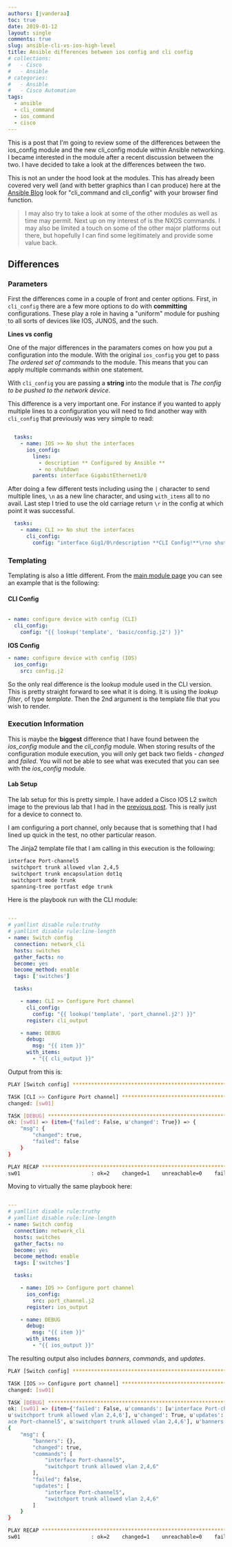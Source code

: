 ```yaml
---
authors: [jvanderaa]
toc: true
date: 2019-01-12
layout: single
comments: true
slug: ansible-cli-vs-ios-high-level
title: Ansible differences between ios config and cli config
# collections:
#   - Cisco
#   - Ansible
# categories:
#   - Ansible
#   - Cisco Automation
tags:
  - ansible
  - cli_command
  - ios_command
  - cisco
---
```


This is a post that I'm going to review some of the differences between the ios_config module and
the new cli_config module within Ansible networking. I became interested in the module after a
recent discussion between the two. I have decided to take a look at the differences between the two.

<!-- more -->

This is not an under the hood look at the modules. This has already been covered very well (and
with better graphics than I can produce) here at the
[Ansible Blog](https://www.ansible.com/blog/red-hat-ansible-network-automation-updates) look for
"cli_command and cli_config" with your browser find function.

> I may also try to take a look at some of the other modules as well as time may permit. Next up on
> my interest of is the NXOS commands. I may also be limited a touch on some of the other major
> platforms out there, but hopefully I can find some legitimately and provide some value back.


## Differences

### Parameters

First the differences come in a couple of front and center options. First, in `cli_config` there are
a few more options to do with **committing** configurations. These play a role in having a "uniform"
module for pushing to all sorts of devices like IOS, JUNOS, and the such.

**Lines vs config**

One of the major differences in the paramaters comes on how you put a configuration into the module.
With the original `ios_config` you get to pass _The ordered set of commands_ to the module. This
means that you can apply multiple commands within one statement.

With `cli_config` you are passing a **string** into the module that is
_The config to be pushed to the network device_. 

This difference is a very important one. For instance if you wanted to apply multiple lines to a
configuration you will need to find another way with `cli_config` that previously was very simple to
read:

```yaml

  tasks:
    - name: IOS >> No shut the interfaces
      ios_config:
        lines:
          - description ** Configured by Ansible **
          - no shutdown
        parents: interface GigabitEthernet1/0

```

After doing a few different tests including using the `|` character to send multiple lines, `\n` as
a new line character, and using `with_items` all to no avail. Last step I tried to use the old
carriage return `\r` in the config at which point it was successful.

```yaml
  tasks:
    - name: CLI >> No shut the interfaces
      cli_config:
        config: "interface Gig1/0\rdescription **CLI Config!**\rno shutdown"
```


### Templating

Templating is also a little different. From the
[main module page](https://docs.ansible.com/ansible/latest/modules/cli_config_module.html) you can
see an example that is the following:

#### CLI Config

```yaml

- name: configure device with config (CLI)
  cli_config:
    config: "{{ lookup('template', 'basic/config.j2') }}"

```

**IOS Config**
```yaml
- name: configure device with config (IOS)
  ios_config:
    src: config.j2
```

So the only real difference is the lookup module used in the CLI version. This is pretty straight
forward to see what it is doing. It is using the _lookup filter_, of type _template_. Then the 2nd
argument is the template file that you wish to render.

### Execution Information

This is maybe the **biggest** difference that I have found between the _ios_config_ module and the
_cli_config_ module. When storing results of the configuration module execution, you will only get
back two fields - _changed_ and _failed_. You will not be able to see what was executed that you can
see with the _ios_config_ module.

#### Lab Setup

The lab setup for this is pretty simple. I have added a Cisco IOS L2 switch image to the previous
lab that I had in the [previous post](https://josh-v.com/blog/2019/01/05/ansible-output-work.html).
This is really just for a device to connect to.

I am configuring a port channel, only because that is something that I had lined up quick in the
test, no other particular reason.

The Jinja2 template file that I am calling in this execution is the following:

```bash linenums="1"
interface Port-channel5
 switchport trunk allowed vlan 2,4,5
 switchport trunk encapsulation dot1q
 switchport mode trunk
 spanning-tree portfast edge trunk
```

Here is the playbook run with the CLI module:

```yaml

---
# yamllint disable rule:truthy
# yamllint disable rule:line-length
- name: Switch config
  connection: network_cli
  hosts: switches
  gather_facts: no
  become: yes
  become_method: enable
  tags: ['switches']

  tasks:

    - name: CLI >> Configure Port channel
      cli_config:
        config: "{{ lookup('template', 'port_channel.j2') }}"
      register: cli_output

    - name: DEBUG
      debug:
        msg: "{{ item }}"
      with_items:
        - "{{ cli_output }}"

```

Output from this is:

```bash linenums="1"
PLAY [Switch config] *******************************************************************************

TASK [CLI >> Configure Port channel] ***************************************************************
changed: [sw01]

TASK [DEBUG] ***************************************************************************************
ok: [sw01] => (item={'failed': False, u'changed': True}) => {
    "msg": {
        "changed": true,
        "failed": false
    }
}

PLAY RECAP *****************************************************************************************
sw01                       : ok=2    changed=1    unreachable=0    failed=0

```

Moving to virtually the same playbook here:

```yaml

---
# yamllint disable rule:truthy
# yamllint disable rule:line-length
- name: Switch config
  connection: network_cli
  hosts: switches
  gather_facts: no
  become: yes
  become_method: enable
  tags: ['switches']

  tasks:

    - name: IOS >> Configure port channel
      ios_config:
        src: port_channel.j2
      register: ios_output

    - name: DEBUG
      debug:
        msg: "{{ item }}"
      with_items:
        - "{{ ios_output }}"


```

The resulting output also includes _banners_, _commands_, and _updates_.

```bash linenums="1"
PLAY [Switch config] ***********************************************************

TASK [IOS >> Configure port channel] *******************************************
changed: [sw01]

TASK [DEBUG] *******************************************************************
ok: [sw01] => (item={'failed': False, u'commands': [u'interface Port-channel5',
u'switchport trunk allowed vlan 2,4,6'], u'changed': True, u'updates': [u'interf
ace Port-channel5', u'switchport trunk allowed vlan 2,4,6'], u'banners': {}}) =>
{
    "msg": {
        "banners": {},
        "changed": true,
        "commands": [
            "interface Port-channel5",
            "switchport trunk allowed vlan 2,4,6"
        ],
        "failed": false,
        "updates": [
            "interface Port-channel5",
            "switchport trunk allowed vlan 2,4,6"
        ]
    }
}

PLAY RECAP *********************************************************************
sw01                       : ok=2    changed=1    unreachable=0    failed=0

```

